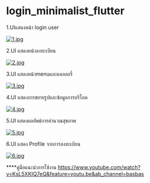 # login_minimalist_flutter

1.UIแสดงหน้า login user

[![1.jpg](https://i.postimg.cc/wB01C8Nj/1.jpg)](https://postimg.cc/KK3cTWQ6)

2.UI แสดงหน้าลงทะเบียน

[![2.jpg](https://i.postimg.cc/jSvNb70T/2.jpg)](https://postimg.cc/mPzh3hgp)

3.UI แสดงหน้าmenuและแคลลอรี่ 

[![3.jpg](https://i.postimg.cc/VsBkpccQ/3.jpg)](https://postimg.cc/Lh5SgwXN)

4.UI แสดงการขยายรูปและข้อมูลการบริโภค

[![4.jpg](https://i.postimg.cc/xC6FNCzV/4.jpg)](https://postimg.cc/sQZJt3mT)

5.UI แสดงผลลัพธ์การคำนวณสุขภาพ     

[![5.jpg](https://i.postimg.cc/W10W6Skn/5.jpg)](https://postimg.cc/Xr7knfxG)

6.UI แสดง Profile  จากการลงทะเบียน    

[![6.jpg](https://i.postimg.cc/fR7C0LGq/6.jpg)](https://postimg.cc/QFt12Xxc)



****คู่มือแนะนำการใช้งาน  https://www.youtube.com/watch?v=KsL5XKIQ7eQ&feature=youtu.be&ab_channel=basbas

